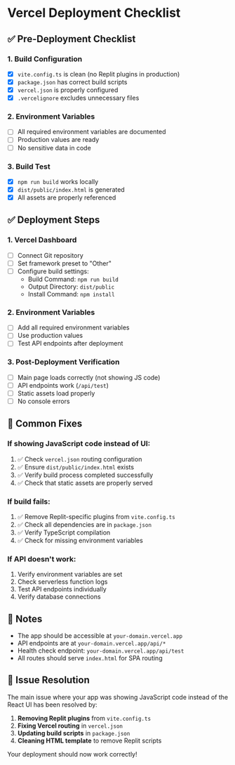 # Vercel Deployment Checklist

## ✅ Pre-Deployment Checklist

### 1. Build Configuration
- [x] `vite.config.ts` is clean (no Replit plugins in production)
- [x] `package.json` has correct build scripts
- [x] `vercel.json` is properly configured
- [x] `.vercelignore` excludes unnecessary files

### 2. Environment Variables
- [ ] All required environment variables are documented
- [ ] Production values are ready
- [ ] No sensitive data in code

### 3. Build Test
- [x] `npm run build` works locally
- [x] `dist/public/index.html` is generated
- [x] All assets are properly referenced

## ✅ Deployment Steps

### 1. Vercel Dashboard
- [ ] Connect Git repository
- [ ] Set framework preset to "Other"
- [ ] Configure build settings:
  - Build Command: `npm run build`
  - Output Directory: `dist/public`
  - Install Command: `npm install`

### 2. Environment Variables
- [ ] Add all required environment variables
- [ ] Use production values
- [ ] Test API endpoints after deployment

### 3. Post-Deployment Verification
- [ ] Main page loads correctly (not showing JS code)
- [ ] API endpoints work (`/api/test`)
- [ ] Static assets load properly
- [ ] No console errors

## 🔧 Common Fixes

### If showing JavaScript code instead of UI:
1. ✅ Check `vercel.json` routing configuration
2. ✅ Ensure `dist/public/index.html` exists
3. ✅ Verify build process completed successfully
4. ✅ Check that static assets are properly served

### If build fails:
1. ✅ Remove Replit-specific plugins from `vite.config.ts`
2. ✅ Check all dependencies are in `package.json`
3. ✅ Verify TypeScript compilation
4. ✅ Check for missing environment variables

### If API doesn't work:
1. Verify environment variables are set
2. Check serverless function logs
3. Test API endpoints individually
4. Verify database connections

## 📝 Notes

- The app should be accessible at `your-domain.vercel.app`
- API endpoints are at `your-domain.vercel.app/api/*`
- Health check endpoint: `your-domain.vercel.app/api/test`
- All routes should serve `index.html` for SPA routing

## 🚨 Issue Resolution

The main issue where your app was showing JavaScript code instead of the React UI has been resolved by:

1. **Removing Replit plugins** from `vite.config.ts`
2. **Fixing Vercel routing** in `vercel.json`
3. **Updating build scripts** in `package.json`
4. **Cleaning HTML template** to remove Replit scripts

Your deployment should now work correctly! 